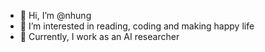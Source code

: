 - 👋 Hi, I’m @nhung
- 👀 I’m interested in reading, coding and making happy life
- 🌱 Currently, I work as an AI researcher

<!---
nhunguet/nhunguet is a ✨ special ✨ repository because its `README.md` (this file) appears on your GitHub profile.
You can click the Preview link to take a look at your changes.
--->
